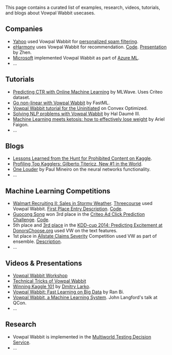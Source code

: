 This page contains a curated list of examples, research, videos, tutorials, and blogs about Vowpal Wabbit usecases.

## Companies

- [Yahoo](https://www.yahoo.com/) used Vowpal Wabbit for [personalized spam filtering](http://www.cs.cornell.edu/~kilian/papers/ceas2009-paper-11.pdf).
- [eHarmony](http://www.eharmony.com) uses Vowpal Wabbit for recommendation. [Code](https://github.com/eHarmony/vw-webservice). [Presentation](https://vimeopro.com/eharmony/talks/video/75043179) by Zhen.
- [Microsoft](https://www.microsoft.com) implemented Vowpal Wabbit as part of [Azure ML](https://azure.microsoft.com/en-us/services/machine-learning/).
- ...

## Tutorials

- [Predicting CTR with Online Machine Learning](http://mlwave.com/predicting-click-through-rates-with-online-machine-learning/) by MLWave. Uses Criteo dataset.
- [Go non-linear with Vowpal Wabbit](http://fastml.com/go-non-linear-with-vowpal-wabbit/) by FastML.
- [Vowpal Wabbit tutorial for the Uninitiated](http://www.zinkov.com/posts/2013-08-13-vowpal-tutorial/) on Convex Optimized.
- [Solving NLP problems with Vowpal Wabbit](https://github.com/hal3/vwnlp) by Hal Daumé III.
- [Machine Learning meets ketosis: how to effectively lose weight](https://github.com/arielf/weight-loss) by Ariel Faigon.
- ...

## Blogs

- [Lessons Learned from the Hunt for Prohibited Content on Kaggle](http://mlwave.com/lessons-from-avito-prohibited-content-kaggle/).
- [Profiling Top Kagglers: Gilberto Titericz, New #1 in the World](http://blog.kaggle.com/2015/11/09/profiling-top-kagglers-gilberto-titericz-new-1-in-the-world/).
- [One Louder](http://www.machinedlearnings.com/2013/02/one-louder.html) by Paul Mineiro on the neural networks functionality.
- ...

## Machine Learning Competitions

- [Walmart Recruiting II: Sales in Stormy Weather](https://www.kaggle.com/c/walmart-recruiting-sales-in-stormy-weather). [Threecourse](https://www.kaggle.com/threecourse) used Vowpal Wabbit. [First Place Entry Description](https://www.kaggle.com/c/walmart-recruiting-sales-in-stormy-weather/forums/t/14452/first-place-entry). [Code](https://github.com/threecourse/kaggle-walmart-recruiting-sales-in-stormy-weather).
- [Guocong Song](https://www.kaggle.com/songgc) won 3rd place in the [Criteo Ad Click Prediction Challenge](https://www.kaggle.com/c/criteo-display-ad-challenge). [Code](https://github.com/songgc/display-advertising-challenge).
- 5th place and [3rd place](http://blog.kaggle.com/2014/08/05/3rd-place-interview-from-the-kdd-cup-2014/) in the [KDD-cup 2014: Predicting Excitement at DonorsChoose.org](https://www.kaggle.com/c/kdd-cup-2014-predicting-excitement-at-donors-choose) used VW on the text features.
- 1st place in [Allstate Claims Severity](https://www.kaggle.com/c/allstate-claims-severity/) Competition used VW as part of ensemble. [Description](https://www.kaggle.com/c/allstate-claims-severity/forums/t/26416/1st-place-solution).
- ...

## Videos & Presentations

- [Vowpal Wabbit Workshop](https://www.youtube.com/watch?v=hjfwDJBrZME)
- [Technical Tricks of Vowpal Wabbit](http://www.slideshare.net/jakehofman/technical-tricks-of-vowpal-wabbit)
- [Winning Kaggle 101](http://www.slideshare.net/TedXiao/winning-kaggle-101-dmitry-larkos-experiences) by [Dmitry Larko](https://www.kaggle.com/dmitrylarko).
- [Vowpal Wabbit: Fast Learning on Big Data](http://www.kdnuggets.com/2014/05/vowpal-wabbit-fast-learning-on-big-data.html) by Ran Bi.
- [Vowpal Wabbit, a Machine Learning System](https://www.infoq.com/presentations/vowpal-wabbit). John Langford's talk at QCon. 
- ...

## Research
- Vowpal Wabbit is implemented in the [Multiworld Testing Decision Service](https://arxiv.org/abs/1606.03966).
- ...